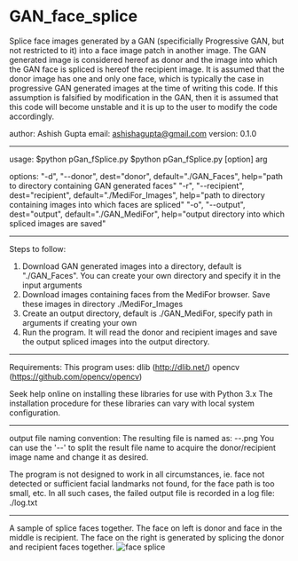 # GAN_face_splice
Splice face images generated by a GAN (specificially Progressive GAN, but not restricted to it) into a face image patch in another image. The GAN generated image is considered hereof as donor and the image into which the GAN face is spliced is hereof the recipient image. It is assumed that the donor image has one and only one face, which is typically the case in progressive GAN generated images at the time of writing this code. If this assumption is falsified by modification in the GAN, then it is assumed that this code will become unstable and it is up to the user to modify the code accordingly.


author: Ashish Gupta
email: ashishagupta@gmail.com
version: 0.1.0

----------------------------------------------------------------------

usage: 	$python pGan_fSplice.py
		$python pGan_fSplice.py [option] arg
		
options:
"-d", "--donor", dest="donor", default="./GAN_Faces", help="path to directory containing GAN generated faces"
"-r", "--recipient", dest="recipient", default="./MediFor_Images", help="path to directory containing images into which faces are spliced"
"-o", "--output", dest="output", default="./GAN_MediFor", help="output directory into which spliced images are saved"

----------------------------------------------------------------------

Steps to follow:

1. Download GAN generated images into a directory, default is "./GAN_Faces". You can create your own directory and specify it in the input arguments
2. Download images containing faces from the MediFor browser. Save these images in directory ./MediFor_Images
3. Create an output directory, default is ./GAN_MediFor, specify path in arguments if creating your own
4. Run the program. It will read the donor and recipient images and save the output spliced images into the output directory.

----------------------------------------------------------------------

Requirements:
This program uses:
dlib (http://dlib.net/)
opencv (https://github.com/opencv/opencv)

Seek help online on installing these libraries for use with Python 3.x
The installation procedure for these libraries can vary with local system configuration.

----------------------------------------------------------------------

output file naming convention:
The resulting file is named as: <donor image name>--<recipient image name>.png
You can use the '--' to split the result file name to acquire the donor/recipient image name and change it as desired.

The program is not designed to work in all circumstances, ie. face not detected or sufficient facial landmarks not found,
for the face path is too small, etc. In all such cases, the failed output file is recorded in a log file: ./log.txt

----------------------------------------------------------------------
A sample of splice faces together. The face on left is donor and face in the middle is recipient. The face on the right is generated by splicing the donor and recipient faces together.
![face splice](https://www.dropbox.com/s/qx7ifkp867kehfw/face_swap.png?raw=1)
